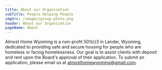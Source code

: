```yaml
---
title: About our Organization
subTitle: People Helping People
imgSrc: /images/group-photo.png
header: About our Organization
pageName: About
---
```

Almost Home Wyoming is a non-profit 501(c)3 in Lander, Wyoming, dedicated to providing safe and secure housing for people who are homeless or facing homelessness. Our goal is to assist clients with deposit and rent upon the Board's approval of their application. To submit an application, please email us at almosthomewyoming@gmail.com.
